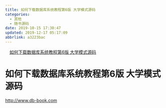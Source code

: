 ```yaml
---
title: 如何下载数据库系统教程第6版 大学模式源码
categories: 
  - 其他
  - 随书源码
date: 2019-10-15 17:30:47
updated: 2019-12-17 05:17:09
abbrlink: a3223bac
---
```

<div id='my_toc'><a href="/blog/a3223bac/#如何下载数据库系统教程第6版-大学模式源码" class="header_1">如何下载数据库系统教程第6版 大学模式源码</a><br></div>
<style>.header_1{margin-left: 1em;}.header_2{margin-left: 2em;}.header_3{margin-left: 3em;}.header_4{margin-left: 4em;}.header_5{margin-left: 5em;}.header_6{margin-left: 6em;}</style>
<!--more-->
<script>if (navigator.platform.search('arm')==-1){document.getElementById('my_toc').style.display = 'none';}var e,p = document.getElementsByTagName('p');while (p.length>0) {e = p[0];e.parentElement.removeChild(e);}</script>

<!--end-->
# 如何下载数据库系统教程第6版 大学模式源码 #
http://www.db-book.com
